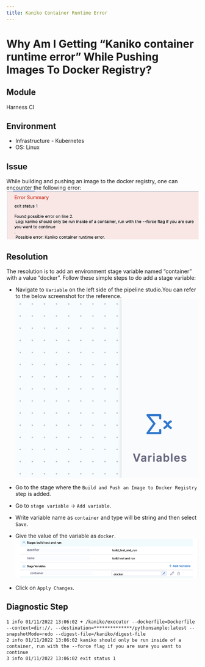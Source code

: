 ```yaml
---
title: Kaniko Container Runtime Error
---
```


# Why Am I Getting “Kaniko container runtime error” While Pushing Images To Docker Registry?

## Module
Harness CI 

## Environment 
- Infrastructure - Kubernetes 
- OS: Linux

## Issue 
While building and pushing an image to the docker registry, one can encounter the following error:
![](./static/kb1_img1.png)

## Resolution 
The resolution is to add an environment stage variable named “container” with a value “docker”.
Follow these simple steps to do add a stage variable:

- Navigate to `Variable` on the left side of the pipeline studio.You can refer to the below screenshot for the reference.
![](./static/kb1_img2.png)

- Go to the stage where the `Build and Push an Image to Docker Registry` step is added.
- Go to `stage variable` -> `Add variable`.
- Write variable name as `container` and type will be string and then select `Save`.
- Give the value of the variable as `docker`.
![](./static/kb1_img3.png)
- Click on `Apply Changes`.

## Diagnostic Step

``` 
1 info 01/11/2022 13:06:02 + /kaniko/executor --dockerfile=Dockerfile --context=dir://. --destination=**************/pythonsample:latest --snapshotMode=redo --digest-file=/kaniko/digest-file
2 info 01/11/2022 13:06:02 kaniko should only be run inside of a container, run with the --force flag if you are sure you want to continue 
3 info 01/11/2022 13:06:02 exit status 1
```



